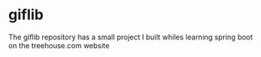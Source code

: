 # giflib
The giflib repository has a small project I built whiles learning spring boot on the treehouse.com website
